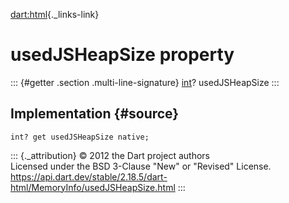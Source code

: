 [dart:html](../../dart-html/dart-html-library){._links-link}

usedJSHeapSize property
=======================

::: {#getter .section .multi-line-signature}
[int](../../dart-core/int-class)? usedJSHeapSize
:::

Implementation {#source}
--------------

``` {.language-dart data-language="dart"}
int? get usedJSHeapSize native;
```

::: {._attribution}
© 2012 the Dart project authors\
Licensed under the BSD 3-Clause \"New\" or \"Revised\" License.\
<https://api.dart.dev/stable/2.18.5/dart-html/MemoryInfo/usedJSHeapSize.html>
:::
